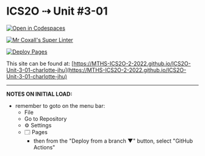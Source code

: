 # ICS2O ⇢ Unit #3-01

[![Open in Codespaces](https://classroom.github.com/assets/launch-codespace-f4981d0f882b2a3f0472912d15f9806d57e124e0fc890972558857b51b24a6f9.svg)](https://classroom.github.com/open-in-codespaces?assignment_repo_id=10677677)

[![Mr Coxall's Super Linter](https://github.com/MTHS-ICS2O-2-2022/ICS2O-Unit-3-01-charlotte-jhu/workflows/Mr%20Coxall's%20Super%20Linter/badge.svg)](https://github.com/MTHS-ICS2O-2-2022/ICS2O-Unit-3-01-charlotte-jhu/actions)

[![Deploy Pages](https://github.com/MTHS-ICS2O-2-2022/ICS2O-Unit-3-01-charlotte-jhu/workflows/Deploy%20Pages/badge.svg)](https://github.com/MTHS-ICS2O-2-2022/ICS2O-Unit-3-01-charlotte-jhu/actions)

This site can be found at: [https://MTHS-ICS2O-2-2022.github.io/ICS2O-Unit-3-01-charlotte-jhu](https://MTHS-ICS2O-2-2022.github.io/ICS2O-Unit-3-01-charlotte-jhu)

---

**NOTES ON INITIAL LOAD:**
- remember to goto on the menu bar:
  - File
  - Go to Repository
  - ⚙ Settings
  - 🗔 Pages
    - then from the "Deploy from a branch ▼" button, select "GitHub Actions"
